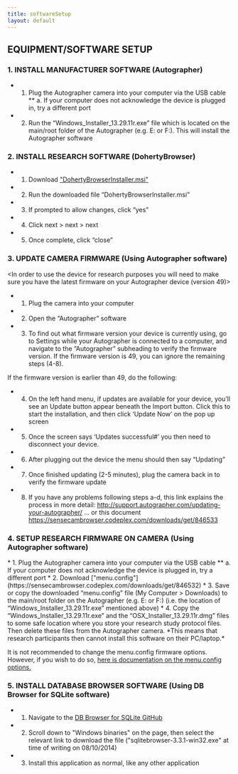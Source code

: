 ```yaml
---
title: softwareSetup
layout: default
---
```

## EQUIPMENT/SOFTWARE SETUP
<do once for all devices before using them>

### 1. INSTALL MANUFACTURER SOFTWARE (Autographer)
* 1.  Plug the Autographer camera into your computer via the USB cable
** a. If your computer does not acknowledge the device is plugged in, try a different port
* 2.  Run the “Windows_Installer_13.29.11r.exe” file which is located on the main/root folder of the Autographer (e.g. E: or F:). This will install the Autographer software

### 2. INSTALL RESEARCH SOFTWARE (DohertyBrowser)
* 1.  Download ["DohertyBrowserInstaller.msi"](https://sensecambrowser.codeplex.com/downloads/get/851027)
* 2.  Run the downloaded file “DohertyBrowserInstaller.msi”
* 3.  If prompted to allow changes, click “yes”
* 4.  Click next > next > next
* 5.  Once complete, click “close”

### 3. UPDATE CAMERA FIRMWARE (Using Autographer software)
<In order to use the device for research purposes you will need to make sure you have the latest firmware on your Autographer device (version 49)>
* 1. Plug the camera into your computer
* 2. Open the “Autographer” software
* 3. To find out what firmware version your device is currently using, go to Settings while your Autographer is connected to a computer, and navigate to the “Autographer” subheading to verify the firmware version. If the firmware version is 49, you can ignore the remaining steps (4-8).

If the firmware version is earlier than 49, do the following:
* 4. On the left hand menu, if updates are available for your device, you’ll see an Update button appear beneath the Import button. Click this to start the installation, and then click ‘Update Now’ on the pop up screen
* 5. Once the screen says ‘Updates successful#’ you then need to disconnect your device.
* 6. After plugging out the device the menu should then say “Updating”
* 7. Once finished updating (2-5 minutes), plug the camera back in to verify the firmware update
* 8. If you have any problems following steps a-d, this link explains the process in more detail: http://support.autographer.com/updating-your-autographer/ ... or this document https://sensecambrowser.codeplex.com/downloads/get/846533

### 4. SETUP RESEARCH FIRMWARE ON CAMERA (Using Autographer software)
<for ethics compatibility and to avoid device sleeping>
* 1. Plug the Autographer camera into your computer via the USB cable
** a. If your computer does not acknowledge the device is plugged in, try a different port
* 2.  Download ["menu.config"](https://sensecambrowser.codeplex.com/downloads/get/846532)
* 3.  Save or copy the downloaded “menu.config” file (My Computer > Downloads) to the main/root folder on the Autographer (e.g. E: or F:) (i.e. the location of “Windows_Installer_13.29.11r.exe” mentioned above)
* 4. Copy the “Windows_Installer_13.29.11r.exe” and the “OSX_Installer_13.29.11r.dmg” files to some safe location where you store your research study protocol files. Then delete these files from the Autographer camera. *This means that research participants then cannot install this software on their PC/laptop.*

It is not recommended to change the menu.config firmware options. However, if you wish to do so, [here is documentation on the menu.config options.](https://sensecambrowser.codeplex.com/downloads/get/846533)

### 5. INSTALL DATABASE BROWSER SOFTWARE (Using DB Browser for SQLite software)
* 1. Navigate to the [DB Browser for SQLite GitHub](https://github.com/sqlitebrowser/sqlitebrowser/releases)
* 2. Scroll down to "Windows binaries" on the page, then select the relevant link to download the file ("sqlitebrowser-3.3.1-win32.exe" at time of writing on 08/10/2014)
* 3. Install this application as normal, like any other application